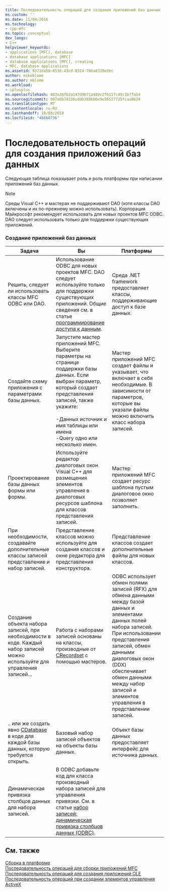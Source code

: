 ```yaml
---
title: Последовательность операций для создания приложений баз данных | Документация Майкрософт
ms.custom: ''
ms.date: 11/04/2016
ms.technology:
- cpp-mfc
ms.topic: conceptual
dev_langs:
- C++
helpviewer_keywords:
- applications [MFC], database
- database applications [MFC]
- database applications [MFC], creating
- MFC, database applications
ms.assetid: 9371da59-8536-43cd-8314-706ad320e2ec
author: mikeblome
ms.author: mblome
ms.workload:
- cplusplus
ms.openlocfilehash: 483a36f62a147d9b71a489c2f611fc45c1b7fa54
ms.sourcegitcommit: 997e6b7d336cddb388bb6e9e56527725fcaa0624
ms.translationtype: MT
ms.contentlocale: ru-RU
ms.lasthandoff: 10/08/2018
ms.locfileid: "48860736"
---
```

# <a name="sequence-of-operations-for-creating-database-applications"></a>Последовательность операций для создания приложений баз данных

Следующая таблица показывает роль и роль платформы при написании приложений баз данных.

> [!NOTE]
>  Среды Visual C++ и мастерах не поддерживают DAO (хотя классы DAO включены и их по-прежнему можно использовать). Корпорация Майкрософт рекомендует использовать для новых проектов MFC ODBC. DAO следует использовать только для поддержки существующих приложений.

### <a name="creating-database-applications"></a>Создание приложений баз данных

|Задача|Вы|Платформы|
|----------|------------|------------------------|
|Решить, следует ли использовать классы MFC ODBC или DAO.|Использование ODBC для новых проектов MFC. DAO следует используйте только для поддержки существующих приложений. Общие сведения см. в статье [программирование доступа к данным](../data/data-access-programming-mfc-atl.md).|Среда .NET framework предоставляет классы, поддерживающие доступ к базе данных.|
|Создайте схему приложения с параметрами базы данных.|Запустите мастер приложений MFC. Выберите параметры на странице поддержки базы данных. Если выбран параметр, который создает представления записей, также укажите:<br /><br />-Данных источник и имя таблицы или имена<br />-Query одно или несколько имен.|Мастер приложений MFC создает файлы и указывает, что включает в себя необходимые. В зависимости от параметров, которые вы указали файлы можно включить класс набора записей.|
|Проектирование базы данных формы или формы.|Используйте редактор диалоговых окон Visual C++ для размещения элементов управления в диалоговых ресурсов шаблона для классов представления записей.|Мастер приложений MFC создает ресурс шаблона пустым диалоговое окно позволяет заполнить.|
|При необходимости, создавайте дополнительные классы записей представление и набор записей.|Представление классов можно используйте для создания классов и окне редактора для представления конструктора.|Представление классов создает дополнительные файлы для новых классов.|
|Создание объекта набора записей, при необходимости в коде. Каждый набор записей можно используйте для управления записей...|Работа с наборами записей основаны на классы, производные от [CRecordset](../mfc/reference/crecordset-class.md) с помощью мастеров.|ODBC использует обмен полями записей (RFX) для обмена данными между базой данных и элементами данных полей набора записей. При использовании представления записей, обмен данными диалоговых окон (DDX) обеспечивает обмен данными между набор записей и элементов управления в представлении записей.|
|.. или же создать явно [CDatabase](../mfc/reference/cdatabase-class.md) в коде для каждой базы данных, которую требуется открыть.|Базовый набор записей объектов на объекты базы данных.|Объект базы данных предоставляет интерфейс для источника данных.|
|Динамическая привязка столбцов данных для набора записей.|В ODBC добавьте код для класса производный набора записей для управления привязки. См. в статье [набор записей: динамическая привязка столбцов данных (ODBC)](../data/odbc/recordset-dynamically-binding-data-columns-odbc.md).||

## <a name="see-also"></a>См. также

[Сборка в платформе](../mfc/building-on-the-framework.md)<br/>
[Последовательность операций для сборки приложений MFC](../mfc/sequence-of-operations-for-building-mfc-applications.md)<br/>
[Последовательность операций для создания приложений OLE](../mfc/sequence-of-operations-for-creating-ole-applications.md)<br/>
[Последовательность операций при создании элементов управления ActiveX](../mfc/sequence-of-operations-for-creating-activex-controls.md)
